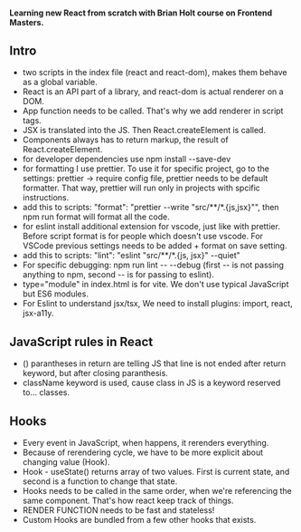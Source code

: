 #### Learning new React from scratch with Brian Holt course on Frontend Masters.

## Intro
- two scripts in the index file (react and react-dom), makes them behave as a global variable. 
- React is an API part of a library, and react-dom is actual renderer on a DOM.
- App function needs to be called. That's why we add renderer in script tags.
- JSX is translated into the JS. Then React.createElement is called.
- Components always has to return markup, the result of React.createElement.
- for developer dependencies use npm install --save-dev
- for formatting I use prettier. To use it for specific project, go to the settings: prettier -> require config file, prettier needs to be default formatter. That way, prettier will run only in projects with spcific instructions.
- add this to scripts: "format": "prettier --write \"src/**/*.{js,jsx}\"", then npm run format will format all the code.
- for eslint install additional extension for vscode, just like with prettier. Before script format is for people which doesn't use vscode. For VSCode previous settings needs to be added + format on save setting.
- add this to scripts: "lint": "eslint \"src/**/*.{js, jsx}\" --quiet"
- For specific debugging: npm run lint -- --debug (first -- is not passing anything to npm, second -- is for passing to eslint).
- type="module" in index.html is for vite. We don't use typical JavaScript but ES6 modules.
- For Eslint to understand jsx/tsx, We need to install plugins: import, react, jsx-a11y.

## JavaScript rules in React
- () parantheses in return are telling JS that line is not ended after return keyword, but after closing paranthesis.
- className keyword is used, cause class in JS is a keyword reserved to... classes.

## Hooks
- Every event in JavaScript, when happens, it rerenders everything.
- Because of rerendering cycle, we have to be more explicit about changing value (Hook).
- Hook - useState() returns array of two values. First is current state, and second is a function to change that state.
- Hooks needs to be called in the same order, when we're referencing the same component. That's how react keep track of things.
- RENDER FUNCTION needs to be fast and stateless!
- Custom Hooks are bundled from a few other hooks that exists.